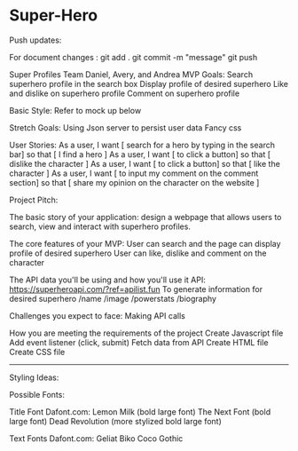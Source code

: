 # Super-Hero
Push updates:

For document changes :
git add .
git commit -m "message"
git push


Super Profiles 
Team Daniel, Avery, and Andrea
MVP Goals:
Search superhero profile in the search box
Display profile of desired superhero
Like and dislike on superhero profile
Comment on superhero profile

Basic Style:
Refer to mock up below

Stretch Goals: 
Using Json server to persist user data
Fancy css

User Stories: 
As a user, I want [ search for a hero by typing in the search bar] so that [ I find a hero ]
As  a user, I want [ to click a button] so that [ dislike the character ]
As  a user, I want [ to click a button] so that [ like the character ]
As  a user, I want [ to input my comment on the comment section] so that [ share my opinion on the character on the website ]


Project Pitch:

The basic story of your application: design a webpage that allows users to search, view and interact with superhero profiles.

The core features of your MVP:
User can search and the page can display profile of desired superhero
User can like, dislike and comment on the character

The API data you'll be using and how you'll use it
API: https://superheroapi.com/?ref=apilist.fun
To generate information for desired superhero
/name
/image
/powerstats
/biography

Challenges you expect to face:
Making API calls 

How you are meeting the requirements of the project
Create Javascript file
Add event listener (click, submit)
Fetch data from API 
Create HTML file
Create CSS file

----------------------------------------------------------------

Styling Ideas:

Possible Fonts:

Title Font
Dafont.com:
Lemon Milk (bold large font)
The Next Font (bold large font)
Dead Revolution (more stylized bold large font)

Text Fonts
Dafont.com:
Geliat
Biko
Coco Gothic

